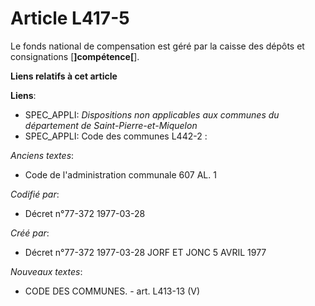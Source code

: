# Article L417-5

Le fonds national de compensation est géré par la caisse des dépôts et consignations [**]compétence[**].

**Liens relatifs à cet article**

**Liens**:

  - SPEC_APPLI: *Dispositions non applicables aux communes du département de Saint-Pierre-et-Miquelon*
  - SPEC_APPLI: Code des communes L442-2 :

_Anciens textes_:

  - Code de l'administration communale 607 AL. 1

_Codifié par_:

  - Décret n°77-372 1977-03-28

_Créé par_:

  - Décret n°77-372 1977-03-28 JORF ET JONC 5 AVRIL 1977

_Nouveaux textes_:

  - CODE DES COMMUNES. - art. L413-13 (V)
